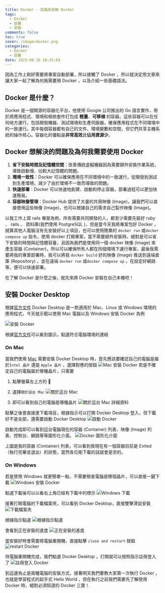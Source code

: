 ```yaml
---
title: Docker - 認識及安裝 Docker
tags:
  - Docker
  - 部署
  - 安裝
comments: false
toc: true
cover: /image/docker.png
categories:
  - Docker
  - 部署
date: 2023-09-16 18:31:03
---
```


因為工作上剛好需要將專案自動部署，所以接觸了 Docker ，所以就決定用文章來讓大家一起了解為何我需要用 Docker ，以及介紹一些基礎語法。

## Docker 是什麼？

Docker 是一個開源的容器化平台，他使用 Google 公司推出的 Go 語言實作，用於將應用程式、環境和相依套件打包成 **輕量**、**可移植** 的容器。這些容器可以在任何地方運行，包括開發機器、測試環境和生產伺服器，確保應用程式在不同環境中的一致運行。其中每個容器都有自己的文件、環境變數和空間，但它們共享主機系統的操作核心。容器化的優點是**非常高效**且**佔用資源少**。

## Docker 想解決的問題及為何我需要使用 Docker

1. **省下安裝時間及記憶體空間**：改善傳統虛擬機器因為需要額外安裝作業系統，導致啟動慢、佔較大記憶體的問題。
2. **環境一致性**：Docker 可以確保應用在不同環境中的一致運行，從開發到測試到生產環境，減少了由於環境不一致而導致的問題。
3. **快速部署**：Docker 可以快速地創建、啟動和停止容器，部署過程可以更加快速簡易。
4. **容器映像管理**：Docker Hub 提供了大量的共用映像 (Image)，讓我們可以直接使用這些映像 (Image)，也可以根據自己的需求自己製作映像 (Image)。

以我工作上寫 rails 專案為例，所有需要共同開發的人，都至少需要先裝好 ruby 、 rails 、 資料庫(我們使用 PostgreSQL )，但是當今天我將專案包好 Docker ，就算其他人電腦沒有先安裝好以上項目，也可以使用簡單的 `docker run` 或`docker compose up` 指令，使用 docker 打開專案，當不需要額外安裝時，絕對是可以省下安裝的時間與記憶體容量，且因為我們是使用同一個 docker 映像 (Image) 來產生容器 (Container)，所以可以確保所有人都在同個環境下運行專案，最後我需要將我的專案部署時，我可以將我 `docker build` 好的映像 (Image) 推送到遠端倉庫 (Repository) ，並在遠端 `docker run` 或`docker compose up` ，在設定好網路等，便可以快速部署。

在了解 Docker 是什麼之後，就先來將 Docker 安裝在自己本機吧！

## 安裝 Docker Desktop

根據[官方文件](https://docs.docker.com/desktop/) Docker Desktop 是一款適用於 Mac、Linux 或 Windows 環境的應用程式，今天就示範以使用 Mac 電腦以及 Windows 安裝 Docker 為例

![安裝 Docker](/image/dockerDay1/1_1.png)

根據[官方文件](https://docs.docker.com/desktop/)可以看到圖示，點選符合電腦環境的連結

### On Mac

當我們使用 [Mac](https://docs.docker.com/desktop/install/mac-install/) 需要安裝 Docker Desktop 時，首先應該要確認自己的電腦是屬於`Intel 晶片` 還是 `Apple 晶片` ，選擇對應的按鈕
![Mac 安裝 Docker](/image/dockerDay1/1_2.png)
若是不確定自己的電腦屬於哪種晶片，只需要

1. 點擊螢幕左上方的 

2. 選擇`關於這台 Mac`
   ![關於這台 Mac](/image/dockerDay1/1_3.png)

3. 即可以看到自己的電腦是哪種晶片
   ![關於這台 Mac 詳細資料](/image/dockerDay1/1_4.png)

點擊之後會直接進下載項目，根據指示可以打開 Docker Desktop 登入，但下載好不是全部，還需要啟動 Docker Desktop
![啟動 Docker](/image/dockerDay1/1_5.png)

啟動完成即可以看到這台電腦現在的容器 (Container) 列表、映像 (Image) 列表、控制台、網路等等圖形化介面。
![Docker 圖形化介面](/image/dockerDay1/1_6.png)

上圖是我的容器 (Container) 列表，可以看到我現在有一個容器目前是 Exited （執行完畢並退出）的狀態，當然各位剛下載的話就會是空的。

### On Windows

若是使用 Windows 就更簡單一點，不需要檢查電腦是哪個晶片，可以直接一鍵下載
![Windows 安裝 Docker](/image/dockerDay1/1_7.png)

點選下載後可以以看右上角已經有下載中的標示
![Windows 下載](/image/dockerDay1/1_8.png)

接著打開電腦的下載檔案夾，可以看到 Docker Desktop，直接雙擊滑鼠安裝
![下載檔案夾](/image/dockerDay1/1_9.png)

根據指示點選
![根據指示點選](/image/dockerDay1/1_10.png)

會看到正在安裝的進度
![正在安裝的進度](/image/dockerDay1/1_11.png)

當安裝好時會需要將電腦重開機，直接點擊 `close and restart` 按鈕
![restart Docker](/image/dockerDay1/1_12.png)

待電腦重開機完成，我們點選 Docker Desktop ，打開就可以按照指示註冊登入了
![註冊登入 Docker](/image/dockerDay1/1_13.png)

到這邊為止是兩種電腦的安裝方式，接著明天我們要教大家第一次執行 Docker ，也就是學習程式的起手式 Hello World ，但在執行之前我們需要先了解使用 Docker 時，絕對必須知道的 Docker 三寶！
